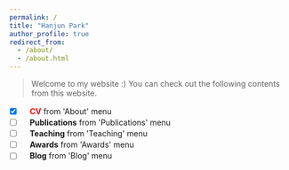 ```yaml
---
permalink: /
title: "Hanjun Park"
author_profile: true
redirect_from: 
  - /about/
  - /about.html
---
```


> Welcome to my website :)
> You can check out the following contents from this website.

- [x]  ㅤ<span style="color:red">**CV**</span> from 'About' menu
- [ ]  ㅤ**Publications** from 'Publications' menu
- [ ]  ㅤ**Teaching** from 'Teaching' menu
- [ ]  ㅤ**Awards** from 'Awards' menu
- [ ]  ㅤ**Blog** from 'Blog' menu
